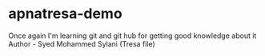 # apnatresa-demo
Once again I'm learning git and git hub for getting good knowledge about it
<br> 
Author - Syed Mohammed Sylani (Tresa file)
